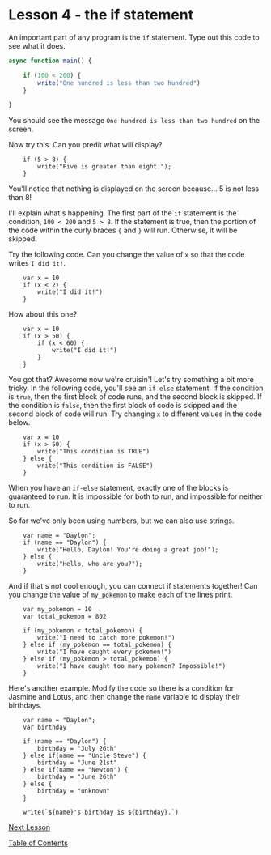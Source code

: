 # Lesson 4 - the if statement

An important part of any program is the `if` statement. Type out this code to see what it does. 

```javascript
async function main() {

    if (100 < 200) {
        write("One hundred is less than two hundred")
    }

}
```
You should see the message `One hundred is less than two hundred` on the screen.

Now try this. Can you predit what will display?

```
    if (5 > 8) {
        write("Five is greater than eight.");
    }
```

You'll notice that nothing is displayed on the screen because... 5 is not less than 8!

I'll explain what's happening. The first part of the `if` statement is the condition, `100 < 200` and `5 > 8`. If the statement is true, then the portion of the code within the curly braces `{` and `}` will run. Otherwise, it will be skipped.

Try the following code. Can you change the value of `x` so that the code writes `I did it!`.

```
    var x = 10
    if (x < 2) {
        write("I did it!")
    }

```

How about this one?

```
    var x = 10
    if (x > 50) {
        if (x < 60) {
            write("I did it!")
        }
    }

```

You got that? Awesome now we're cruisin'! Let's try something a bit more tricky. In the following code, you'll see an `if-else` statement. If the condition is `true`, then the first block of code runs, and the second block is skipped. If the condition is `false`, then the first block of code is skipped and the second block of code will run. Try changing `x` to different values in the code below. 

```
    var x = 10
    if (x > 50) {
        write("This condition is TRUE")
    } else {
        write("This condition is FALSE")
    }

```
When you have an `if-else` statement, exactly one of the blocks is guaranteed to run. It is impossible for both to run, and impossible for neither to run.

So far we've only been using numbers, but we can also use strings.

```
    var name = "Daylon";
    if (name == "Daylon") {
        write("Hello, Daylon! You're doing a great job!");
    } else {
        write("Hello, who are you?");
    }
```

And if that's not cool enough, you can connect if statements together! Can you change the value of `my_pokemon` to make each of the lines print.

```
    var my_pokemon = 10
    var total_pokemon = 802

    if (my_pokemon < total_pokemon) {
        write("I need to catch more pokemon!")
    } else if (my_pokemon == total_pokemon) {
        write("I have caught every pokemon!")
    } else if (my_pokemon > total_pokemon) {
        write("I have caught too many pokemon? Impossible!")
    }
```

Here's another example. Modify the code so there is a condition for Jasmine and Lotus, and then change the `name` variable to display their birthdays.

```
    var name = "Daylon";
    var birthday

    if (name == "Daylon") {
        birthday = "July 26th"
    } else if(name == "Uncle Steve") {
        birthday = "June 21st"
    } else if(name == "Newton") {
        birthday = "June 26th"
    } else {
        birthday = "unknown"
    }

    write(`${name}'s birthday is ${birthday}.`)
```

[Next Lesson](Lesson_05.md)

[Table of Contents](ToC.md)

